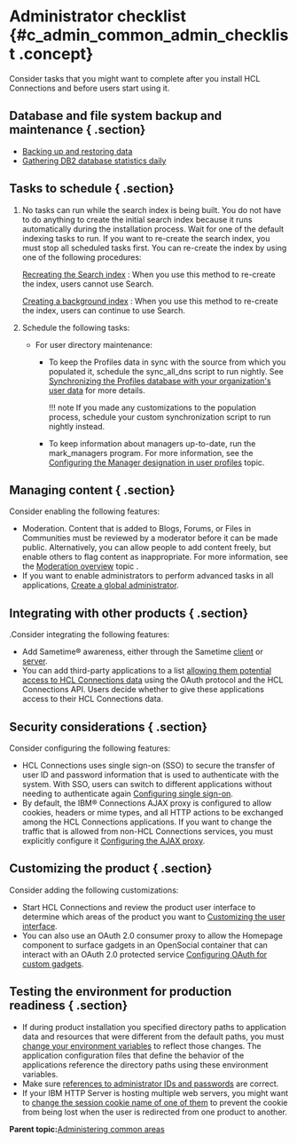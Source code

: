 # Administrator checklist {#c_admin_common_admin_checklist .concept}

Consider tasks that you might want to complete after you install HCL Connections and before users start using it.

## Database and file system backup and maintenance { .section}

-   [Backing up and restoring data](c_admin_common_manage_backups.md)
-   [Gathering DB2 database statistics daily](t_admin_db_maintain_stats.md)

## Tasks to schedule { .section}

1.  No tasks can run while the search index is being built. You do not have to do anything to create the initial search index because it runs automatically during the installation process. Wait for one of the default indexing tasks to run. If you want to re-create the search index, you must stop all scheduled tasks first. You can re-create the index by using one of the following procedures:

    [Recreating the Search index](t_admin_search_create_index.md)
    :   When you use this method to re-create the index, users cannot use Search.

    [Creating a background index](t_admin_search_create_standalone_index.md)
    :   When you use this method to re-create the index, users can continue to use Search.

2.  Schedule the following tasks:
    -   For user directory maintenance:
        -   To keep the Profiles data in sync with the source from which you populated it, schedule the sync\_all\_dns script to run nightly. See [Synchronizing the Profiles database with your organization's user data](t_admin_profiles_sync_ldap.md) for more details.

            !!! note
    If you made any customizations to the population process, schedule your custom synchronization script to run nightly instead.

        -   To keep information about managers up-to-date, run the mark\_managers program. For more information, see the [Configuring the Manager designation in user profiles](../install/r_report-to_chains_profiles.md) topic.

## Managing content { .section}

Consider enabling the following features:

-   Moderation. Content that is added to Blogs, Forums, or Files in Communities must be reviewed by a moderator before it can be made public. Alternatively, you can allow people to add content freely, but enable others to flag content as inappropriate. For more information, see the [Moderation overview](c_admin_common_moderation_over.md) topic .
-   If you want to enable administrators to perform advanced tasks in all applications, [Create a global administrator](r_admin_common_superusers.md).

## Integrating with other products { .section}

.Consider integrating the following features:

-   Add Sametime® awareness, either through the Sametime [client](t_admin_common_add_st_awareness.md) or [server](t_admin_common_add_st_awareness_via_proxy.md).
-   You can add third-party applications to a list [allowing them potential access to HCL Connections data](c_admin_common_oauth.md) using the OAuth protocol and the HCL Connections API. Users decide whether to give these applications access to their HCL Connections data.

## Security considerations { .section}

Consider configuring the following features:

-   HCL Connections uses single sign-on \(SSO\) to secure the transfer of user ID and password information that is used to authenticate with the system. With SSO, users can switch to different applications without needing to authenticate again [Configuring single sign-on](../secure/c_sec_config_sso.md).
-   By default, the IBM® Connections AJAX proxy is configured to allow cookies, headers or mime types, and all HTTP actions to be exchanged among the HCL Connections applications. If you want to change the traffic that is allowed from non-HCL Connections services, you must explicitly configure it [Configuring the AJAX proxy](../secure/t_admin_config_ajax_proxy.md).

## Customizing the product { .section}

Consider adding the following customizations:

-   Start HCL Connections and review the product user interface to determine which areas of the product you want to [Customizing the user interface](../customize/t_admin_common_customize_main.md).
-   You can also use an OAuth 2.0 consumer proxy to allow the Homepage component to surface gadgets in an OpenSocial container that can interact with an OAuth 2.0 protected service [Configuring OAuth for custom gadgets](../customize/r_admin_common_oauth_config_homepage_gadgets.md).

## Testing the environment for production readiness { .section}

-   If during product installation you specified directory paths to application data and resources that were different from the default paths, you must [change your environment variables](t_admin_common_change_was_env_variable.md) to reflect those changes. The application configuration files that define the behavior of the applications reference the directory paths using these environment variables.
-   Make sure [references to administrator IDs and passwords](c_admin_common_change_passwords.md) are correct.
-   If your IBM HTTP Server is hosting multiple web servers, you might want to [change the session cookie name of one of them](t_admin_common_change_jsessionid.md) to prevent the cookie from being lost when the user is redirected from one product to another.

**Parent topic:**[Administering common areas](../admin/c_admin_act_wsadmin.md)

